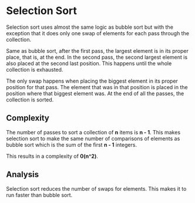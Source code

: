 # Selection Sort
Selection sort uses almost the same logic as bubble sort but with the exception
that it does only one swap of elements for each pass through the
collection.

Same as bubble sort, after the first pass, the largest element is in its proper
place, that is, at the end. In the second pass, the second largest element is
also placed at the second last position. This happens until the whole collection
is exhausted.

The only swap happens when placing the biggest element in its proper position
for that pass. The element that was in that position is placed in the position
where that biggest element was. At the end of all the passes, the collection is
sorted.

## Complexity
The number of passes to sort a collection of **n** items is **n - 1**. This makes
selection sort to make the same number of comparisons of elements as bubble sort which is
the sum of the first **n - 1** integers.

This results in a complexity of **0(n^2)**.

## Analysis
Selection sort reduces the number of swaps for elements. This makes it to run
faster than bubble sort.
